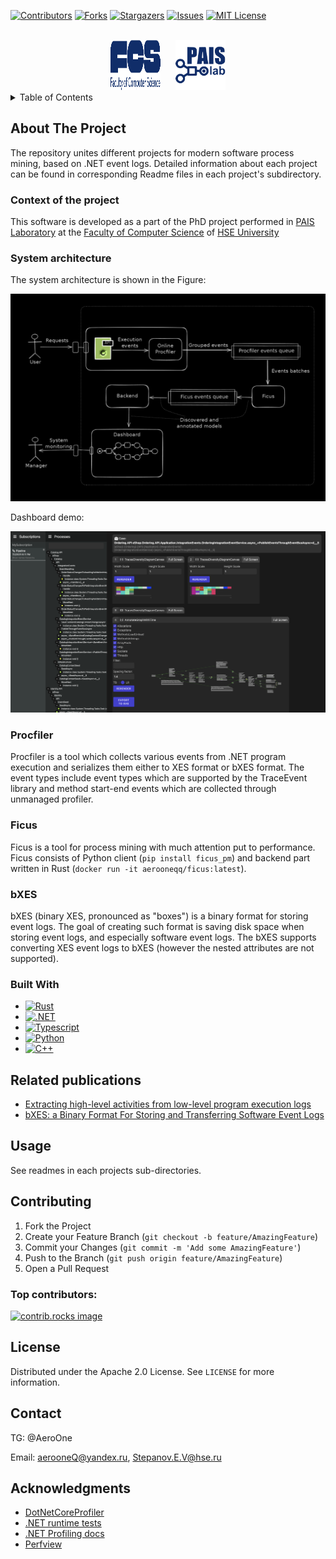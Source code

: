 ﻿[![Contributors][contributors-shield]][contributors-url]
[![Forks][forks-shield]][forks-url]
[![Stargazers][stars-shield]][stars-url]
[![Issues][issues-shield]][issues-url]
[![MIT License][license-shield]][license-url]

<br />
<div align="center">
  <img src="images/FCS.svg" alt="Logo" width="80" height="80">
  &nbsp;&nbsp;&nbsp;&nbsp
  <img src="images/pais.svg" alt="Logo" width="80" height="80">
</div>

<details>
  <summary>Table of Contents</summary>
  <ol>
    <li>
      <a href="#about-the-project">About The Project</a>
      <ul>
        <li><a href="#context-of-the-project">Context of the project</a></li>
        <li><a href="#system-architecture">System architecture</a></li>
        <li><a href="#procfiler">Procfiler</a></li>
        <li><a href="#ficus">Ficus</a></li>
        <li><a href="#bxes">bXES</a></li>
        <li><a href="#built-with">Built With</a></li>
      </ul>
    </li>
    <li><a href="#related-publications">Related publications</a></li>
    <li><a href="#usage">Usage</a></li>
    <li><a href="#contributing">Contributing</a></li>
    <li><a href="#license">License</a></li>
    <li><a href="#contact">Contact</a></li>
    <li><a href="#acknowledgments">Acknowledgments</a></li>
  </ol>
</details>

## About The Project

The repository unites different projects for modern software process mining, based on
.NET event logs. Detailed information about each project can be found in corresponding
Readme files in each project's subdirectory.

### Context of the project

This software is developed as a part of the PhD project performed in 
[PAIS Laboratory](https://pais.hse.ru) at the [Faculty of Computer Science](https://cs.hse.ru) 
of [HSE University](https://www.hse.ru/)

### System architecture

The system architecture is shown in the Figure:

![System](./images/system.png)

Dashboard demo:

![Dashboard Demo](./images/demo.png)


### Procfiler

Procfiler is a tool which collects various events from .NET program execution and serializes
them either to XES format or bXES format. The event types include event types which are
supported by the TraceEvent library and method start-end events which are collected
through unmanaged profiler.


### Ficus

Ficus is a tool for process mining with much attention put to performance. Ficus consists
of Python client (`pip install ficus_pm`) and backend part written in Rust
(`docker run -it aerooneqq/ficus:latest`).


### bXES

bXES (binary XES, pronounced as "boxes") is a binary format for storing event logs.
The goal of creating such format is saving disk space when storing event logs, and
especially software event logs. The bXES supports converting XES event logs to bXES
(however the nested attributes are not supported).


### Built With

* [![Rust][rust-shield]][rust-url]
* [![.NET][net-shield]][net-url]
* [![Typescript][typescript-shield]][typescript-url]
* [![Python][python-shield]][python-url]
* [![C++][cpp-shield]][cpp-url]

[rust-shield]: https://shields.io/badge/-Rust-3776AB?style=flat&logo=rust
[rust-url]: https://www.rust-lang.org/
[net-shield]: https://img.shields.io/badge/.NET-5C2D91?style=badge&logo=.net&logoColor=white
[net-url]: https://dotnet.microsoft.com/ru-ru/
[typescript-shield]: https://shields.io/badge/TypeScript-3178C6?logo=TypeScript&logoColor=FFF&style=flat-square
[typescript-url]: https://www.typescriptlang.org/
[python-shield]: https://img.shields.io/badge/-Python-3776AB?style=flat-square&logo=python&logoColor=white
[python-url]: https://www.python.org/
[cpp-shield]: https://img.shields.io/badge/-C++-blue?logo=cplusplus
[cpp-url]: https://en.cppreference.com/w/cpp/language

## Related publications

* [Extracting high-level activities from low-level program execution logs](https://link.springer.com/article/10.1007/s10515-024-00441-0)
* [bXES: a Binary Format For Storing and Transferring Software Event Logs](https://damdid2024.frccsc.ru/files/papers/DAMDID_2024_paper_31.pdf)


## Usage

See readmes in each projects sub-directories.

## Contributing

1. Fork the Project
2. Create your Feature Branch (`git checkout -b feature/AmazingFeature`)
3. Commit your Changes (`git commit -m 'Add some AmazingFeature'`)
4. Push to the Branch (`git push origin feature/AmazingFeature`)
5. Open a Pull Request

### Top contributors:

<a href="https://github.com/PM-IDE/workspace/graphs/contributors">
  <img src="https://contrib.rocks/image?repo=PM-IDE/workspace" alt="contrib.rocks image" />
</a>

## License

Distributed under the Apache 2.0 License. See `LICENSE` for more information.


## Contact

TG: @AeroOne

Email: aerooneQ@yandex.ru, Stepanov.E.V@hse.ru

## Acknowledgments

* [DotNetCoreProfiler](https://github.com/ABaboshin/DotNetCoreProfiler)
* [.NET runtime tests](https://github.com/dotnet/runtime/tree/main/src/tests/profiler)
* [.NET Profiling docs](https://github.com/dotnet/runtime/tree/main/docs/design/coreclr/profiling)
* [Perfview](https://github.com/Microsoft/perfview)

[contributors-shield]: https://img.shields.io/github/contributors/PM-IDE/workspace.svg?style=for-the-badge
[contributors-url]: https://github.com/PM-IDE/workspace/graphs/contributors
[forks-shield]: https://img.shields.io/github/forks/PM-IDE/workspace.svg?style=for-the-badge
[forks-url]: https://github.com/PM-IDE/workspace/network/members
[stars-shield]: https://img.shields.io/github/stars/PM-IDE/workspace.svg?style=for-the-badge
[stars-url]: https://github.com/PM-IDE/workspace/stargazers
[issues-shield]: https://img.shields.io/github/issues/PM-IDE/workspace.svg?style=for-the-badge
[issues-url]: https://github.com/PM-IDE/workspace/issues
[license-shield]: https://img.shields.io/github/license/PM-IDE/workspace.svg?style=for-the-badge
[license-url]: https://github.com/PM-IDE/workspace/blob/main/LICENSE